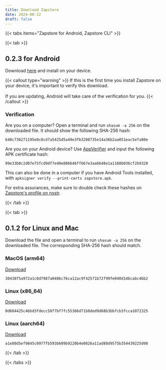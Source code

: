 ```yaml
---
title: Download Zapstore
date: 2024-08-22
draft: false
---
```


{{< tabs items="Zapstore for Android, Zapstore CLI" >}}

{{< tab >}}

## 0.2.3 for Android

Download [here](https://cdn.zapstore.dev/640c736271195e0c8cd7a5425d5a49e3fb3208735e14a36b2aa051eac5efa80e) and install on your device.

{{< callout type="warning" >}}
If this is the first time you install Zapstore on your device, it's important to verify this download.<br><br>
If you are updating, Android will take care of the verification for you.
{{< /callout >}}

### Verification

Are you on a computer? Open a terminal and run `shasum -a 256` on the downloaded file. It should show the following SHA-256 hash:

```text
640c736271195e0c8cd7a5425d5a49e3fb3208735e14a36b2aa051eac5efa80e 
```

Are you on your Android device? Use [AppVerifier](https://github.com/soupslurpr/AppVerifier/releases/latest) and input the following APK certificate hash:

```
99e33b0c2d07e75fcd9df7e40e886646ff667e3aa6648e1a1160b036cf2b9320
```

This can also be done in a computer if you have Android Tools installed, with `apksigner verify --print-certs zapstore.apk`.

For extra assurances, make sure to double check these hashes on [Zapstore's profile on nostr](https://nosta.me/npub10r8xl2njyepcw2zwv3a6dyufj4e4ajx86hz6v4ehu4gnpupxxp7stjt2p8).

{{< /tab >}}

{{< tab >}}
  
## 0.1.2 for Linux and Mac

Download the file and open a terminal to run `shasum -a 256` on the downloaded file. The corresponding SHA-256 hash should match.

### MacOS (arm64)

[Download](https://cdn.zapstore.dev/30438f5a972a1c0d7987a0486c76ca12ac9f42571b72f99fe040d146cabc4bb2) 

```
30438f5a972a1c0d7987a0486c76ca12ac9f42571b72f99fe040d146cabc4bb2
```

### Linux (x86_64)

[Download](https://cdn.zapstore.dev/0d684425c4bbd3fdecc58f7bf7fc55366d71b8ded9d68b3bbfcb3fcca1072325) 

```
0d684425c4bbd3fdecc58f7bf7fc55366d71b8ded9d68b3bbfcb3fcca1072325
```

### Linux (aarch64)

[Download](https://cdn.zapstore.dev/a1e80d5ef9845c0977fb593b609b9220b4e0826a11ad88d9575b354439225d98) 

```
a1e80d5ef9845c0977fb593b609b9220b4e0826a11ad88d9575b354439225d98
```

{{< /tab >}}

{{< /tabs >}}
